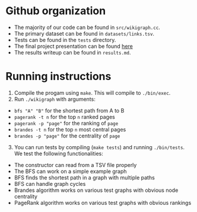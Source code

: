 # Github organization
- The majority of our code can be found in `src/wikigraph.cc`.
- The primary dataset can be found in `datasets/links.tsv`.
- Tests can be found in the `tests` directory.
- The final project presentation can be found [here](https://example.com)
- The results writeup can be found in `results.md`.

# Running instructions
1. Compile the progam using `make`. This will compile to `./bin/exec`.
2. Run `./wikigraph` with arguments:
  - `bfs "A" "B"` for the shortest path from A to B
  - `pagerank -t n` for the top `n` ranked pages
  - `pagerank -p "page"` for the ranking of `page`
  - `brandes -t n` for the top `n` most central pages
  - `brandes -p "page"` for the centrality of `page`
3. You can run tests by compiling (`make tests`) and running `./bin/tests`. We test the following functionalities:
  - The constructor can read from a TSV file properly
  - The BFS can work on a simple example graph
  - BFS finds the shortest path in a graph with multiple paths
  - BFS can handle graph cycles
  - Brandes algorithm works on various test graphs with obvious node centrality
  - PageRank algorithm works on various test graphs with obvious rankings
